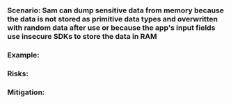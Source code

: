 ### Scenario: Sam can dump sensitive data from memory because the data is not stored as primitive data types and overwritten with random data after use or because the app's input fields use insecure SDKs to store the data in RAM

### Example:

### Risks: 

### Mitigation:
